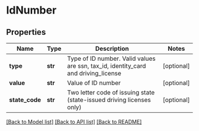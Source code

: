 # IdNumber

## Properties
Name | Type | Description | Notes
------------ | ------------- | ------------- | -------------
**type** | **str** | Type of ID number. Valid values are ssn, tax_id, identity_card and driving_license | [optional] 
**value** | **str** | Value of ID number | [optional] 
**state_code** | **str** | Two letter code of issuing state (state-issued driving licenses only) | [optional] 

[[Back to Model list]](../README.md#documentation-for-models) [[Back to API list]](../README.md#documentation-for-api-endpoints) [[Back to README]](../README.md)


